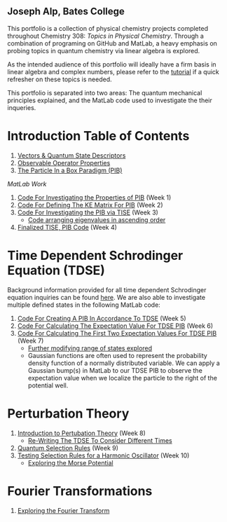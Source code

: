 ## Joseph Alp, Bates College

This portfolio is a collection of physical chemistry projects completed throughout Chemistry 308: *Topics in Physical Chemistry*. Through a combination of programing on GitHub and MatLab, a heavy emphasis on probing topics in quantum chemistry via linear algebra is explored.

As the intended audience of this portfolio will ideally have a firm basis in linear algebra and complex numbers, please refer to the [tutorial](/Linear_Algebra_Basics.md) if a quick refresher on these topics is needed.  

This portfolio is separated into two areas: The quantum mechanical principles explained, and the MatLab code used to investigate the their inqueries. 

# Introduction Table of Contents

1. [Vectors & Quantum State Descriptors](/Master1.md)
1. [Observable Operator Properties](/Master2.md)
1. [The Particle In a Box Paradigm (PIB)](/Master3.md)

*MatLab Work*

1. [Code For Investigating the Properties of PIB](/MLW1.md) (Week 1)
1. [Code For Defining The KE Matrix For PIB](/MLW2.md) (Week 2) 
1. [Code For Investigating the PIB via TISE](/MLW3a.md) (Week 3)
    *   [Code arranging eigenvalues in ascending order](/MLW3b.md)
1. [Finalized TISE, PIB Code](/MLW4.md) (Week 4)

# Time Dependent Schrodinger Equation (TDSE)
  Background information provided for all time dependent Schrodinger equation inquiries can be found [here](/MasterTDSE.md). 
  We are also able to investigate multiple defined states in the following MatLab code: 
1. [Code For Creating A PIB In Accordance To TDSE](/MLW5.md) (Week 5)
1. [Code For Calculating The Expectation Value For TDSE PIB](/MLW6.md) (Week 6)
1. [Code For Calculating The First Two Expectation Values For TDSE PIB](/MLW6a.md) (Week 7) 
    *    [Further modifying range of states explored](/MLW6c.md) 
    *    Gaussian functions are often used to represent the probability density function of a normally distributed variable. We can apply 
        a Gaussian bump(s) in MatLab to our TDSE PIB to observe the expectation value when we localize the particle to the right of the potential well.

# Perturbation Theory 
1. [Introduction to Pertubation Theory](/IntroPerturbation.md) (Week 8) 
    *    [Re-Writing The TDSE To Consider Different Times](/MLW8.md) 
1. [Quantum Selection Rules](/Selection_Rules.md) (Week 9)
1. [Testing Selection Rules for a Harmonic Oscillator](/HO.md) (Week 10)
    *    [Exploring the Morse Potential](/MorsePotential.md) 

# Fourier Transformations
1. [Exploring the Fourier Transform](/Fourier.md)
